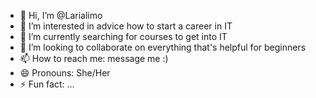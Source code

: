 - 👋 Hi, I’m @Larialimo
- 👀 I’m interested in advice how to start a career in IT
- 🌱 I’m currently searching for courses to get into IT
- 💞️ I’m looking to collaborate on everything that's helpful for beginners
- 📫 How to reach me: message me :)
- 😄 Pronouns: She/Her
- ⚡ Fun fact: ...

<!---
Larialimo/Larialimo is a ✨ special ✨ repository because its `README.md` (this file) appears on your GitHub profile.
You can click the Preview link to take a look at your changes.
--->

